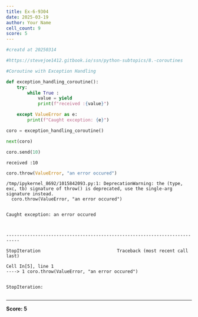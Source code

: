 ```yaml
---
title: Ex-6-9304
date: 2025-03-19
author: Your Name
cell_count: 9
score: 5
---
```


```python
#creatd at 20250314
```


```python
#https://stevejoe1412.gitbook.io/ssn/python-subtopics/8.-coroutines
```


```python
#Coroutine with Exception Handling
```


```python
def exception_handling_coroutine():
    try: 
        while True :
            value = yield
            print(f"received :{value}")

    except ValueError as e:
        print(f"Caught exception: {e}")
```


```python
coro = exception_handling_coroutine()
```


```python
next(coro)
```


```python
coro.send(10)
```

    received :10



```python
coro.throw(ValueError, "an error occured")
```

    /tmp/ipykernel_8692/1015842093.py:1: DeprecationWarning: the (type, exc, tb) signature of throw() is deprecated, use the single-arg signature instead.
      coro.throw(ValueError, "an error occured")


    Caught exception: an error occured



    ---------------------------------------------------------------------------

    StopIteration                             Traceback (most recent call last)

    Cell In[5], line 1
    ----> 1 coro.throw(ValueError, "an error occured")


    StopIteration: 



```python

```


---
**Score: 5**